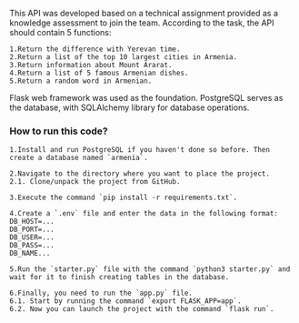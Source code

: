 This API was developed based on a technical assignment provided as a knowledge assessment to join the team. According to the task, the API should contain 5 functions:

    1.Return the difference with Yerevan time.
    2.Return a list of the top 10 largest cities in Armenia.
    3.Return information about Mount Ararat.
    4.Return a list of 5 famous Armenian dishes.
    5.Return a random word in Armenian.

Flask web framework was used as the foundation. PostgreSQL serves as the database, with SQLAlchemy library for database operations.

### How to run this code?

    1.Install and run PostgreSQL if you haven't done so before. Then create a database named `armenia`.

    2.Navigate to the directory where you want to place the project.
    2.1. Clone/unpack the project from GitHub.

    3.Execute the command `pip install -r requirements.txt`.

    4.Create a `.env` file and enter the data in the following format:
    DB_HOST=...
    DB_PORT=...
    DB_USER=...
    DB_PASS=...
    DB_NAME...

    5.Run the `starter.py` file with the command `python3 starter.py` and wait for it to finish creating tables in the database.

    6.Finally, you need to run the `app.py` file.
    6.1. Start by running the command `export FLASK_APP=app`.
    6.2. Now you can launch the project with the command `flask run`.

